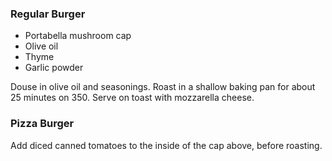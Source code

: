 ### Regular Burger

* Portabella mushroom cap
* Olive oil
* Thyme
* Garlic powder

Douse in olive oil and seasonings. Roast in a shallow baking pan for about 25 minutes on 350. Serve on toast with mozzarella cheese.

### Pizza Burger

Add diced canned tomatoes to the inside of the cap above, before roasting.
